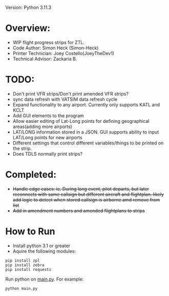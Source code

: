 Version: Python 3.11.3
# Overview:
  * WIP flight progress strips for ZTL.
  * Code Author: Simon Heck (Simon-Heck)
  * Printer Technician: Joey Costello(JoeyTheDev1)
  * Technical Advisor: Zackaria B.

# TODO:
  * Don't print VFR strips/Don't print amended VFR strips?
  * sync data refresh with VATSIM data refresh cycle
  * Expand functionality to any airport. Currently only supports KATL and KCLT
  * Add GUI elements to the program
  * Allow easier editing of Lat-Long points for defining geographical areas(adding more airports)
  * LAT/LONG information stored in a JSON. GUI supports ability to input LAT/Long points for new airports
  * Different settings that control different variables/things to be printed on the strip.
  * Does TDLS normally print strips?

# Completed:
  * ~~Handle edge cases: ie. During long event, pilot departs, but later reconnects with same callsign but different aircraft and flightplan. likely add logic to detect when stored callsign is airborne amd remove from list~~
  * ~~Add in amendment numbers and amended flightplans to strips~~

# How to Run
  * Install python 3.1 or greater
  * Aquire the following modules:

```
pip install zpl
pip install zebra
pip install requests
```
Run python on [main.py](src/main.py). For example:
```
python main.py
```
  

